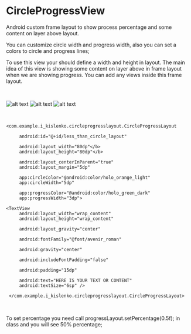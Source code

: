 # CircleProgressView

  Android custom frame layout to show process percentage and some content on layer above layout.

  You can customize circle width and progress width, also you can set a colors to circle and progress lines; 
  
  To use this view your should define a width and height in layout. The main idea of this view is showing some content on layer 
  above in frame layout when we are showing progress. You can add any views inside this frame layout.
 
    
  <br />
   
  ![alt text](https://raw.githubusercontent.com/ikislenko93/CircleProgressView/master/app/src/main/res/drawable/progress_layout_example_1.png)
  ![alt text](https://raw.githubusercontent.com/ikislenko93/CircleProgressView/master/app/src/main/res/drawable/progress_layout_example_2.png)
  ![alt text](https://raw.githubusercontent.com/ikislenko93/CircleProgressView/master/app/src/main/res/drawable/progress_layout_example_3.png)
  
  <br />
  
    <com.example.i_kislenko.circleprogresslayout.CircleProgressLayout
 
         android:id="@+id/less_than_circle_layout"

         android:layout_width="80dp"</b>
         android:layout_height="80dp"</b>

         android:layout_centerInParent="true"
         android:layout_margin="5dp"
         
         app:circleColor="@android:color/holo_orange_light"
         app:circleWidth="5dp"

         app:progressColor="@android:color/holo_green_dark"
         app:progressWidth="3dp">

    <TextView
         android:layout_width="wrap_content"
         android:layout_height="wrap_content"

         android:layout_gravity="center"

         android:fontFamily="@font/avenir_roman"

         android:gravity="center"

         android:includeFontPadding="false"

         android:padding="15dp"

         android:text="HERE IS YOUR TEXT OR CONTENT"
         android:textSize="6sp" />

     </com.example.i_kislenko.circleprogresslayout.CircleProgressLayout>
   
   <br />
   
   To set percentage you need call progressLayout.setPercentage(0.5f); in class and you will see 50% percentage;

